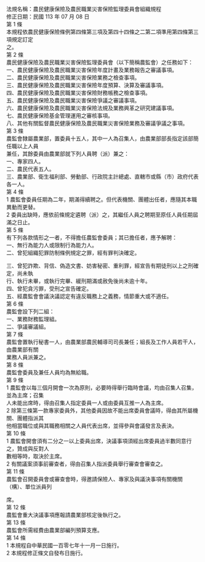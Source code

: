 法規名稱：農民健康保險及農民職業災害保險監理委員會組織規程  
修正日期：民國 113 年 07 月 08 日  
第 1 條  
本規程依農民健康保險條例第四條第三項及第四十四條之二第二項準用第四條第三項規定訂定  
之。  
第 2 條  
農民健康保險及農民職業災害保險監理委員會（以下簡稱農監會）之任務如下：  
一、農民健康保險及農民職業災害保險年度計畫及業務報告之審議事項。  
二、農民健康保險及農民職業災害保險業務之檢查事項。  
三、農民健康保險及農民職業災害保險年度預算、決算及審議事項。  
四、農民健康保險及農民職業災害保險財務帳務之檢查事項。  
五、農民健康保險及農民職業災害保險爭議之審議事項。  
六、農民健康保險及農民職業災害保險法規及業務興革之研究建議事項。  
七、農民健康保險基金管理運用之審核事項。  
八、其他有關監督農民健康保險及農民職業災害保險業務及審議爭議之事項。  
第 3 條  
農監會隸屬農業部，置委員十五人，其中一人為召集人，由農業部部長指定該部簡任職以上人員  
兼任，其餘委員由農業部就下列人員聘（派）兼之：  
一、專家四人。  
二、農民代表五人。  
三、農業部、衛生福利部、勞動部、行政院主計總處、直轄市或縣（市）政府代表各一人。  
第 4 條  
1 農監會委員任期為二年，期滿得續聘之。但代表機關、團體出任者，應隨其本職異動而更替。  
2 委員出缺時，應依前條規定遴聘（派）之，其繼任人員之聘期至原任人員任期屆滿之日止。  
第 5 條  
有下列各款情形之一者，不得擔任農監會委員；其已擔任者，應予解聘：  
一、無行為能力人或限制行為能力人。  
二、曾犯組織犯罪防制條例規定之罪，經有罪判決確定。  


三、曾犯詐欺、背信、偽造文書、妨害秘密、重利罪，經宣告有期徒刑以上之刑確定，尚未執  
行、執行未畢，或執行完畢、緩刑期滿或赦免後尚未逾十年。  
四、曾犯貪污罪，受刑之宣告確定。  
五、經農監會會議決議認定有違反職務上之義務，情節重大或不適任。  
第 6 條  
農監會設下列二組：  
一、業務財務監理組。  
二、爭議審議組。  
第 7 條  
農監會置執行秘書一人，由農業部農民輔導司司長兼任；組長及工作人員若干人，由農業部有關  
業務人員派兼之。  
第 8 條  
農監會委員及兼任人員均為無給職。  
第 9 條  
1 農監會以每三個月開會一次為原則，必要時得舉行臨時會議，均由召集人召集，並為主席；召集  
人未能出席時，得由召集人指定委員一人或由委員互推一人為主席。  
2 除第三條第一款專家委員外，其他委員因故不能出席委員會議時，得由其所屬機關、團體指派其  
他相當職位或與其職務相關之人員代表出席，並得參與會議發言及表決。  
第 10 條  
1 農監會開會須有二分之一以上委員出席，決議事項須經出席委員過半數同意行之，贊成與反對人  
數相等時，取決於主席。  
2 有關議案須事前審查者，得由召集人指派委員舉行審查會審查之。  
第 11 條  
農監會召開委員會或審查會時，得邀請保險人、專家及與議決事項有關機關（構）、單位派員列  


席。  
第 12 條  
農監會重大決議事項應報請農業部核定後執行之。  
第 13 條  
農監會所需經費由農業部編列預算支應。  
第 14 條  
1 本規程自中華民國一百零七年十一月一日施行。  
2 本規程修正條文自發布日施行。  


